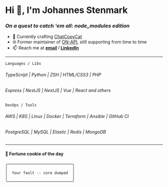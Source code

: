 # Hi 👋, I'm Johannes Stenmark

### *On a quest to catch 'em all: node_modules edition*

- 🔭 Currently crafting [ChatCopyCat](https://github.com/jstenmark/ChatCopyCat)
- 🌐 Former maintainer of [ON-API](https://github.com/on-api), still supporting from time to time
- 📫 Reach me at **[email](mailto:johannes@stenmark.in)** *I* **[LinkedIn](https://www.linkedin.com/in/johannes-stenmark)**

---

`Languages / Libs`
###### TypeScript | Python | ZSH | HTML/CSS3 | PHP
###### Express | NestJS | NextJS | Vue | React and others

`DevOps / Tools`
###### AWS | K8S | Linux | Docker | Terraform | Ansible | GitHub CI
###### PostgreSQL | MySQL | Elastic | Redis | MongoDB

---
#### :cookie: Fortune cookie of the day
```smalltalk
╭─────────────────────────────╮
│                             │
│  Your fault -- core dumped  │
│                             │
╰─────────────────────────────╯
```
